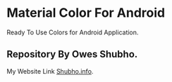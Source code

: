 # Material Color For Android
Ready To Use Colors for Android Application.


## Repository By Owes Shubho.
My Website Link [Shubho.info](https://shubho.info).
